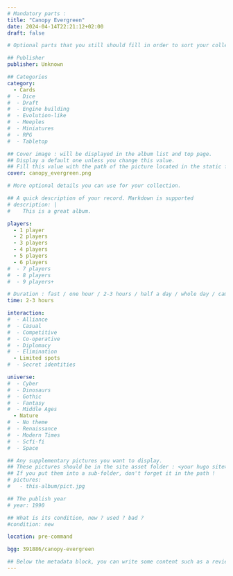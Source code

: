 ```yaml
---
# Mandatory parts :
title: "Canopy Evergreen"
date: 2024-04-14T22:21:12+02:00
draft: false

# Optional parts that you still should fill in order to sort your collection

## Publisher
publisher: Unknown

## Categories
category:
  - Cards
#  - Dice
#  - Draft
#  - Engine building
#  - Evolution-like
#  - Meeples
#  - Miniatures
#  - RPG
#  - Tabletop

## Cover image : will be displayed in the album list and top page.
## Display a default one unless you change this value.
## Fill this value with the path of the picture located in the static folder
cover: canopy_evergreen.png

# More optional details you can use for your collection.

## A quick description of your record. Markdown is supported
# description: |
#    This is a great album.

players:
  - 1 player
  - 2 players
  - 3 players
  - 4 players
  - 5 players
  - 6 players
#  - 7 players
#  - 8 players
#  - 9 players+

# Duration : fast / one hour / 2-3 hours / half a day / whole day / campaign
time: 2-3 hours

interaction:
#  - Alliance
#  - Casual
#  - Competitive
#  - Co-operative
#  - Diplomacy
#  - Elimination
  - Limited spots
#  - Secret identities

universe:
#  - Cyber
#  - Dinosaurs
#  - Gothic
#  - Fantasy
#  - Middle Ages
  - Nature
#  - No theme
#  - Renaissance
#  - Modern Times
#  - Scfi-fi
#  - Space

## Any supplementary pictures you want to display.
## These pictures should be in the site asset folder : <your hugo site>/static
## If you put them into a sub-folder, don't forget it in the path !
# pictures:
#   - this-album/pict.jpg

## The publish year
# year: 1990

## What is its condition, new ? used ? bad ?
#condition: new

location: pre-command

bgg: 391886/canopy-evergreen

## Below the metadata block, you can write some content such as a review or anything else you want. It'll be displayed in the album page.
---
```

